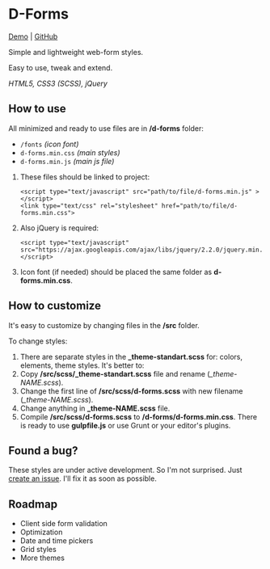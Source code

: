# D-Forms

[Demo](http://alexrudol.com/demo/d-forms/) | [GitHub](https://github.com/AlexRudol/d-forms)

Simple and lightweight web-form styles.

Easy to use, tweak and extend.

*HTML5, CSS3 (SCSS), jQuery*

## How to use

All minimized and ready to use files are in **/d-forms** folder:
- `/fonts` _(icon font)_
- `d-forms.min.css` _(main styles)_
- `d-forms.min.js` _(main js file)_

1. These files should be linked to project:
    ```
    <script type="text/javascript" src="path/to/file/d-forms.min.js" ></script>
    <link type="text/css" rel="stylesheet" href="path/to/file/d-forms.min.css">
    
    ```
2. Also jQuery is required:
    ```
    <script type="text/javascript" src="https://ajax.googleapis.com/ajax/libs/jquery/2.2.0/jquery.min.js"></script>
    
    ```
3. Icon font (if needed) should be placed the same folder as **d-forms.min.css**.

## How to customize

It's easy to customize by changing files in the **/src** folder.

To change styles:

1. There are separate styles in the **_theme-standart.scss** for: colors, elements, theme styles. It's better to:
  1. Copy **/src/scss/_theme-standart.scss** file and rename (*_theme-NAME.scss*).
  1. Change the first line of **/src/scss/d-forms.scss** with new filename (*_theme-NAME.scss*).
  1. Change anything in **_theme-NAME.scss** file.
1. Compile **/src/scss/d-forms.scss** to **/d-forms/d-forms.min.css**. There is ready to use **gulpfile.js** or use Grunt or your editor's plugins.

## Found a bug?

These styles are under active development. So I'm not surprised. Just [create an issue](https://github.com/AlexRudol/d-forms/issues). I'll fix it as soon as possible.

## Roadmap

- Client side form validation
- Optimization
- Date and time pickers
- Grid styles
- More themes
